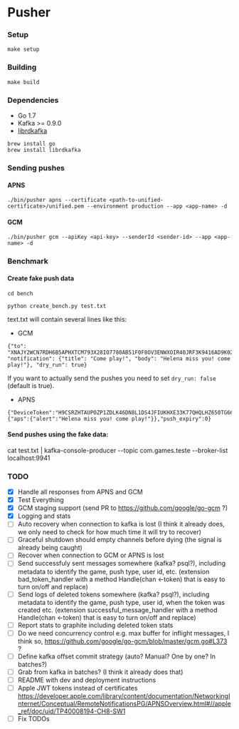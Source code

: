 Pusher
======

### Setup

```
make setup
```

### Building

```
make build
```

### Dependencies
* Go 1.7
* Kafka >= 0.9.0
* [librdkafka](https://github.com/edenhill/librdkafka)

```
brew install go
brew install librdkafka
```

### Sending pushes

#### APNS

```
./bin/pusher apns --certificate <path-to-unified-certificate>/unified.pem --environment production --app <app-name> -d
```

#### GCM

```
./bin/pusher gcm --apiKey <api-key> --senderId <sender-id> --app <app-name> -d
```

### Benchmark

#### Create fake push data

```
cd bench

python create_bench.py test.txt

```

text.txt will contain several lines like this:

- GCM

```
{"to": "XNAJY2WCN7RDH6B5APHXTCM793X28IO7780AB51F0F8OV3ENWXOIR40JRF3K9416AD9K029NEE3XTA229NJC0Y6DHCBO13EE6IFO6VRF8FICJ317AC5I3N1FCSJ7KIVXMKZ088BJOVS3PPJUG9CWV1J2", "notification": {"title": "Come play!", "body": "Helena miss you! come play!"}, "dry_run": true}
```

If you want to actually send the pushes you need to set `dry_run: false` (default is true).

- APNS

```
{"DeviceToken":"H9CSRZHTAUPOZP1ZDLK46DN8L1DS4JFIUKHXE33K77QHQLHZ650TG66U49ZQGFZV","Payload":{"aps":{"alert":"Helena miss you! come play!"}},"push_expiry":0}
```

#### Send pushes using the fake data:

cat test.txt | kafka-console-producer --topic com.games.teste --broker-list localhost:9941


### TODO

- [x] Handle all responses from APNS and GCM
- [x] Test Everything
- [x] GCM staging support (send PR to https://github.com/google/go-gcm ?)
- [x] Logging and stats
- [ ] Auto recovery when connection to kafka is lost (I think it already does, we only need to check for how much time it will try to recover)
- [ ] Graceful shutdown should empty channels before dying (the signal is already being caught)
- [ ] Recover when connection to GCM or APNS is lost
- [ ] Send successfuly sent messages somewhere (kafka? psql?), including metadata to identify the game, push type, user id, etc. (extension bad_token_handler with a method Handle(chan <-token) that is easy to turn on/off and replace)
- [ ] Send logs of deleted tokens somewhere (kafka? psql?), including metadata to identify the game, push type, user id, when the token was created etc. (extension successful_message_handler with a method Handle(chan <-token) that is easy to turn on/off and replace)
- [ ] Report stats to graphite including deleted token stats
- [ ] Do we need concurrency control e.g. max buffer for inflight messages, I think so, https://github.com/google/go-gcm/blob/master/gcm.go#L373 ?
- [ ] Define kafka offset commit strategy (auto? Manual? One by one? In batches?)
- [ ] Grab from kafka in batches? (I think it already does that)
- [ ] README with dev and deployment instructions
- [ ] Apple JWT tokens instead of certificates https://developer.apple.com/library/content/documentation/NetworkingInternet/Conceptual/RemoteNotificationsPG/APNSOverview.html#//apple_ref/doc/uid/TP40008194-CH8-SW1
- [ ] Fix TODOs
